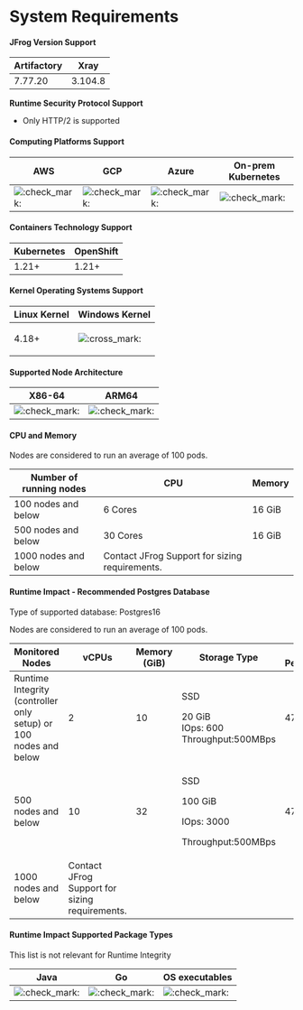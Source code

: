 # System Requirements

#### JFrog Version Support  <a href="#jfrog-version-support" id="jfrog-version-support"></a>

| Artifactory | Xray    |
| ----------- | ------- |
| 7.77.20     | 3.104.8 |

**Runtime Security Protocol Support**

* Only HTTP/2 is supported

#### Computing Platforms Support  <a href="#computing-platforms-support" id="computing-platforms-support"></a>

| AWS                                                                                                                                | GCP                                                                                                                                | Azure                                                                                                                              | On-prem Kubernetes                                                                                                                 |
| ---------------------------------------------------------------------------------------------------------------------------------- | ---------------------------------------------------------------------------------------------------------------------------------- | ---------------------------------------------------------------------------------------------------------------------------------- | ---------------------------------------------------------------------------------------------------------------------------------- |
| ![:check\_mark:](https://jfrog-int.atlassian.net/gateway/api/emoji/62d6e2d0-84c6-4564-9b2c-7379252a974d/atlassian-check_mark/path) | ![:check\_mark:](https://jfrog-int.atlassian.net/gateway/api/emoji/62d6e2d0-84c6-4564-9b2c-7379252a974d/atlassian-check_mark/path) | ![:check\_mark:](https://jfrog-int.atlassian.net/gateway/api/emoji/62d6e2d0-84c6-4564-9b2c-7379252a974d/atlassian-check_mark/path) | ![:check\_mark:](https://jfrog-int.atlassian.net/gateway/api/emoji/62d6e2d0-84c6-4564-9b2c-7379252a974d/atlassian-check_mark/path) |

#### Containers Technology Support  <a href="#containers-technology-support" id="containers-technology-support"></a>

| Kubernetes | OpenShift |
| ---------- | --------- |
| 1.21+      | 1.21+     |

#### Kernel Operating Systems Support  <a href="#kernel-operating-systems-support" id="kernel-operating-systems-support"></a>

| Linux Kernel         | Windows Kernel                                                                                                                     |
| -------------------- | ---------------------------------------------------------------------------------------------------------------------------------- |
| <p>4.18+</p><p> </p> | ![:cross\_mark:](https://jfrog-int.atlassian.net/gateway/api/emoji/62d6e2d0-84c6-4564-9b2c-7379252a974d/atlassian-cross_mark/path) |

#### Supported Node Architecture  <a href="#supported-node-architecture" id="supported-node-architecture"></a>

| X86-64                                                                                                                             | ARM64                                                                                                                              |
| ---------------------------------------------------------------------------------------------------------------------------------- | ---------------------------------------------------------------------------------------------------------------------------------- |
| ![:check\_mark:](https://jfrog-int.atlassian.net/gateway/api/emoji/62d6e2d0-84c6-4564-9b2c-7379252a974d/atlassian-check_mark/path) | ![:check\_mark:](https://jfrog-int.atlassian.net/gateway/api/emoji/62d6e2d0-84c6-4564-9b2c-7379252a974d/atlassian-check_mark/path) |

#### CPU and Memory <a href="#cpu-and-memory" id="cpu-and-memory"></a>

Nodes are considered to run an average of 100 pods.

| Number of running nodes | CPU                                            | Memory |
| ----------------------- | ---------------------------------------------- | ------ |
| 100 nodes and below     | 6 Cores                                        | 16 GiB |
| 500 nodes and below     | 30 Cores                                       | 16 GiB |
| 1000 nodes and below    | Contact JFrog Support for sizing requirements. |        |

&#x20;

#### **Runtime Impact - Recommended Postgres Database** <a href="#runtime-impact-recommended-postgres-database" id="runtime-impact-recommended-postgres-database"></a>

Type of supported database: Postgres16

Nodes are considered to run an average of 100 pods.

<table><thead><tr><th>Monitored Nodes</th><th width="200">vCPUs</th><th>Memory (GiB)</th><th>Storage Type</th><th>Network Performance</th></tr></thead><tbody><tr><td>Runtime Integrity (controller only setup) or 100 nodes and below</td><td>2</td><td>10</td><td><p>SSD</p><p>20 GiB<br>IOps: 600<br>Throughput:500MBps</p></td><td>4750 Mbps</td></tr><tr><td>500 nodes and below</td><td>10</td><td>32</td><td><p>SSD</p><p>100 GiB</p><p>IOps: 3000</p><p>Throughput:500MBps</p></td><td>4750 Mbps</td></tr><tr><td>1000 nodes and below</td><td>Contact JFrog Support for sizing requirements.</td><td></td><td></td><td></td></tr></tbody></table>

#### Runtime Impact Supported Package Types <a href="#supported-package-type" id="supported-package-type"></a>

This list is not relevant for Runtime Integrity

| Java                                                                                                                               | Go                                                                                                                                 | OS executables                                                                                                                     |
| ---------------------------------------------------------------------------------------------------------------------------------- | ---------------------------------------------------------------------------------------------------------------------------------- | ---------------------------------------------------------------------------------------------------------------------------------- |
| ![:check\_mark:](https://jfrog-int.atlassian.net/gateway/api/emoji/62d6e2d0-84c6-4564-9b2c-7379252a974d/atlassian-check_mark/path) | ![:check\_mark:](https://jfrog-int.atlassian.net/gateway/api/emoji/62d6e2d0-84c6-4564-9b2c-7379252a974d/atlassian-check_mark/path) | ![:check\_mark:](https://jfrog-int.atlassian.net/gateway/api/emoji/62d6e2d0-84c6-4564-9b2c-7379252a974d/atlassian-check_mark/path) |

&#x20;

